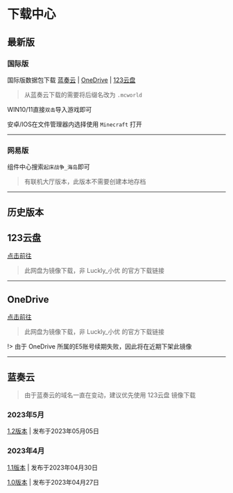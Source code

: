 # 下载中心

## 最新版

### 国际版

国际版数据包下载 [蓝奏云](https://wwph.lanzout.com/irLpi0uvumpe) | [OneDrive](https://qxiaotianp-my.sharepoint.com/:f:/g/personal/xiaotian_qxiaotianp_onmicrosoft_com/Esi6V_a8XldFuKrRM2oQHVsBA0VglshiKf_eHhPJAmxJhQ?e=P4by1V) | [123云盘](https://www.123pan.com/s/mso9-rrzJ.html)

> 从蓝奏云下载的需要将后缀名改为 `.mcworld`

WIN10/11直接`双击`导入游戏即可

安卓/IOS在文件管理器内选择使用 `Minecraft` 打开

---

### 网易版

组件中心搜索`起床战争_海岛`即可

> 有联机大厅版本，此版本不需要创建本地存档

---

## 历史版本

## 123云盘

[点击前往](https://www.123pan.com/s/mso9-rrzJ.html)

> 此网盘为镜像下载，非 Luckly_小优 的官方下载链接

---

## OneDrive

[点击前往](https://qxiaotianp-my.sharepoint.com/:f:/g/personal/xiaotian_qxiaotianp_onmicrosoft_com/Esi6V_a8XldFuKrRM2oQHVsBA0VglshiKf_eHhPJAmxJhQ?e=P4by1V)

> 此网盘为镜像下载，非 Luckly_小优 的官方下载链接

!> 由于 OneDrive 所属的E5账号续期失败，因此将在近期下架此镜像

---

## 蓝奏云

> 由于蓝奏云的域名一直在变动，建议优先使用 123云盘 镜像下载

### 2023年5月

[1.2版本](https://wwph.lanzout.com/irLpi0uvumpe) | 发布于2023年05月05日

### 2023年4月

[1.1版本](https://wwph.lanzout.com/irIXW0uaqspa) | 发布于2023年04月30日

[1.0版本](https://wwph.lanzout.com/iwrE20u1t56h) | 发布于2023年04月27日
